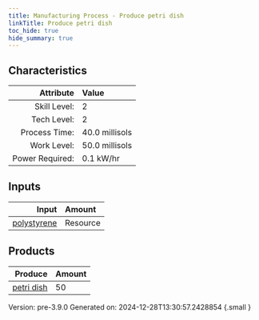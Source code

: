 ```yaml
---
title: Manufacturing Process - Produce petri dish
linkTitle: Produce petri dish
toc_hide: true
hide_summary: true
---
```



## Characteristics

| Attribute      | Value |
|--------:|:------|
|Skill Level:|2|
|Tech Level:|2|
|Process Time:|40.0 millisols|
|Work Level:|50.0 millisols|
|Power Required:|0.1 kW/hr|

## Inputs

| Input      | Amount |
|--------:|:------|
|[polystyrene](/docs/definitions/resource/polystyrene)|Resource|1.0 kg|

## Products


| Produce      | Amount |
|--------:|:------|
|[petri dish](/docs/definitions/part/petri-dish)|50|


Version: pre-3.9.0 Generated on: 2024-12-28T13:30:57.2428854
{.small }

